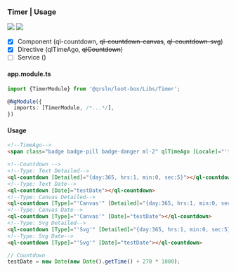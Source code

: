 ### Timer | Usage

[![](https://img.shields.io/badge/Main-readme-white)](../../readme.md)
[![](https://img.shields.io/badge/readme-white)](readme.md)

- [x] Component (ql-countdown, ~~ql-countdown-canvas~~, ~~ql-countdown-svg~~)
- [x] Directive (qlTimeAgo, ~~qlCountdown~~)
- [ ] Service ()

#### app.module.ts

```typescript
import {TimerModule} from '@qrsln/loot-box/Libs/Timer';

@NgModule({
  imports: [TimerModule, /*...*/],
})
```  

#### Usage

```html
<!--TimeAgo-->
<span class="badge badge-pill badge-danger ml-2" qlTimeAgo [Locale]="'tr-TR'" [Date]="testDate" [Suffix]="true"></span>

<!--Countdown -->
<!--Type: Text Detailed-->
<ql-countdown [Detailed]="{day:365, hrs:1, min:0, sec:5}"></ql-countdown>
<!--Type: Text Date-->
<ql-countdown [Date]="testDate"></ql-countdown>
<!--Type: Canvas Detailed-->
<ql-countdown [Type]="'Canvas'" [Detailed]="{day:365, hrs:1, min:0, sec:5}"></ql-countdown>
<!--Type: Canvas Date-->
<ql-countdown [Type]="'Canvas'" [Date]="testDate"></ql-countdown>
<!--Type: Svg Detailed-->
<ql-countdown [Type]="'Svg'" [Detailed]="{day:365, hrs:1, min:0, sec:5}"></ql-countdown>
<!--Type: Svg Date-->
<ql-countdown [Type]="'Svg'" [Date]="testDate"></ql-countdown>
``` 

```typescript
// Countdown
testDate = new Date(new Date().getTime() + 270 * 1000);
```   
